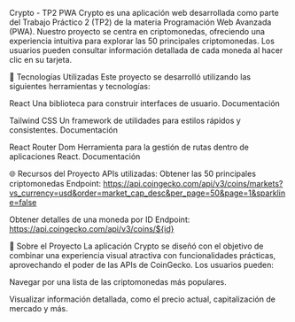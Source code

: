 Crypto - TP2 PWA
Crypto es una aplicación web desarrollada como parte del Trabajo Práctico 2 (TP2) de la materia Programación Web Avanzada (PWA). Nuestro proyecto se centra en criptomonedas, ofreciendo una experiencia intuitiva para explorar las 50 principales criptomonedas. Los usuarios pueden consultar información detallada de cada moneda al hacer clic en su tarjeta.

🚀 Tecnologías Utilizadas
Este proyecto se desarrolló utilizando las siguientes herramientas y tecnologías:

React
Una biblioteca para construir interfaces de usuario.
Documentación

Tailwind CSS
Un framework de utilidades para estilos rápidos y consistentes.
Documentación

React Router Dom
Herramienta para la gestión de rutas dentro de aplicaciones React.
Documentación

🌐 Recursos del Proyecto
APIs utilizadas:
Obtener las 50 principales criptomonedas
Endpoint:
https://api.coingecko.com/api/v3/coins/markets?vs_currency=usd&order=market_cap_desc&per_page=50&page=1&sparkline=false

Obtener detalles de una moneda por ID
Endpoint:
https://api.coingecko.com/api/v3/coins/${id}

📌 Sobre el Proyecto
La aplicación Crypto se diseñó con el objetivo de combinar una experiencia visual atractiva con funcionalidades prácticas, aprovechando el poder de las APIs de CoinGecko. Los usuarios pueden:

Navegar por una lista de las criptomonedas más populares.

Visualizar información detallada, como el precio actual, capitalización de mercado y más.











